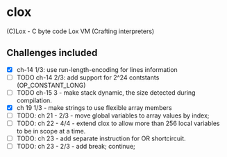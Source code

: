 # clox

(C)Lox - C byte code Lox VM  (Crafting interpreters)

## Challenges included

- [x] ch-14 1/3: use run-length-encoding for lines information
- [ ] TODO ch-14 2/3: add support for 2^24 contstants (OP_CONSTANT_LONG)
- [ ] TODO ch-15 3 - make stack dynamic, the size detected during compilation.
- [x] ch 19 1/3 - make strings to use flexible array members
- [ ] TODO: ch 21 - 2/3 - move global variables to array values by index;
- [ ] TODO: ch 22 - 4/4 - extend clox to allow more than 256 local variables to be in scope at a time.
- [ ] TODO: ch 23 - add separate instruction for OR shortcircuit.
- [ ] TODO: ch 23 - 2/3 - add break; continue;
